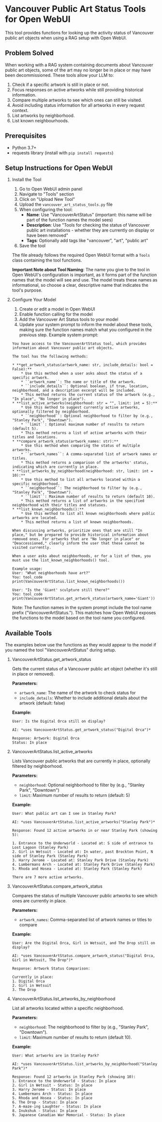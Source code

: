# Vancouver Public Art Status Tools for Open WebUI

This tool provides functions for looking up the activity status of
Vancouver public art objects when using a RAG setup with Open WebUI.

## Problem Solved

When working with a RAG system containing documents about Vancouver
public art objects, some of the art may no longer be in place or may
have been decommissioned. These tools allow your LLM to:

1.  Check if a specific artwork is still in place or not.
2.  Focus responses on active artworks while still providing historical
    information.
3.  Compare multiple artworks to see which ones can still be visited.
4.  Avoid including status information for all artworks in every request
    context.
5.  List artworks by neighborhood.
6.  List known neighbourhoods.

## Prerequisites

-   Python 3.7+
-   requests library (install with `pip install requests`)

## Setup Instructions for Open WebUI

1.  Install the Tool

    1.  Go to Open WebUI admin panel
    2.  Navigate to \"Tools\" section
    3.  Click on \"Upload New Tool\"
    4.  Upload the `vancouver_art_status_tools.py` file
    5.  When configuring the tool:
        -   **Name**: Use \"VancouverArtStatus\" (important: this name
            will be part of the function names the model sees)
        -   **Description**: Use \"Tools for checking the status of
            Vancouver public art installations - whether they are
            currently on display or have been removed\"
        -   **Tags**: Optionally add tags like \"vancouver\", \"art\",
            \"public art\"
    6.  Save the tool

    The file already follows the required Open WebUI format with a
    `Tools` class containing the tool functions.

    **Important Note about Tool Naming**: The name you give to the tool
    in Open WebUI\'s configuration is important, as it forms part of the
    function names that the model will see and use. The model treats
    these names as informational, so choose a clear, descriptive name
    that indicates the tool\'s purpose.

2.  Configure Your Model

    1.  Create or edit a model in Open WebUI
    2.  Enable function calling for the model
    3.  Add the Vancouver Art Status tools to your model
    4.  Update your system prompt to inform the model about these tools,
        making sure the function names match what you configured in the
        previous step. Example system prompt:

    ``` none
    You have access to the VancouverArtStatus tool, which provides information about Vancouver public art objects.

    The tool has the following methods:

    * **get_artwork_status(artwork_name: str, include_details: bool = False):**
        * Use this method when a user asks about the status of a specific artwork.
        * ``artwork_name``: The name or title of the artwork.
        * ``include_details``: Optional boolean, if true, location, neighborhood, and a description excerpt will be included.
        * This method returns the current status of the artwork (e.g., "In place", "No longer in place").
    * **list_active_artworks(neighborhood: str = "", limit: int = 5):**
        * Use this method to suggest currently active artworks, optionally filtered by neighborhood.
        * ``neighborhood``: Optional neighborhood to filter by (e.g., "Stanley Park", "Downtown").
        * ``limit``: Optional maximum number of results to return (default 5).
        * This method returns a list of active artworks with their titles and locations.
    * **compare_artwork_status(artwork_names: str):**
        * Use this method when comparing the status of multiple artworks.
        * ``artwork_names``: A comma-separated list of artwork names or titles.
        * This method returns a comparison of the artworks' status, indicating which are currently in place.
    * **list_artworks_by_neighborhood(neighborhood: str, limit: int = 10):**
        * Use this method to list all artworks located within a specific neighborhood.
        * ``neighborhood``: The neighborhood to filter by (e.g., "Stanley Park", "Downtown").
        * ``limit``: Maximum number of results to return (default 10).
        * This method returns a list of artworks in the specified neighborhood with their titles and statuses.
    * **list_known_neighborhoods():**
        * Use this method to list all known neighborhoods where public artworks are located.
        * This method returns a list of known neighborhoods.

    When discussing artworks, prioritize ones that are still "In place," but be prepared to provide historical information about removed ones. For artworks that are "No longer in place" or "Deaccessioned," clearly inform the user that these cannot be visited currently.

    When a user asks about neighborhoods, or for a list of them, you must use the list_known_neighborhoods() tool.

    Example usage:
    User: "What neighborhoods have art?"
    You: tool_code
    print(VancouverArtStatus.list_known_neighborhoods())

    User: "Is the 'Giant' sculpture still there?"
    You: tool_code
    print(VancouverArtStatus.get_artwork_status(artwork_name='Giant'))
    ```

    Note: The function names in the system prompt include the tool name
    prefix (\"VancouverArtStatus.\"). This matches how Open WebUI
    exposes the functions to the model based on the tool name you
    configured.

## Available Tools

The examples below use the functions as they would appear to the model
if you named the tool \"VancouverArtStatus\" during setup.

1.  VancouverArtStatus.get_artwork_status

    Gets the current status of a Vancouver public art object (whether
    it\'s still in place or removed).

    **Parameters:**

    -   `artwork_name`: The name of the artwork to check status for
    -   `include_details`: Whether to include additional details about
        the artwork (default: false)

    **Example:**

    ``` none
    User: Is the Digital Orca still on display?

    AI: *uses VancouverArtStatus.get_artwork_status("Digital Orca")*

    Response: Artwork: Digital Orca
    Status: In place
    ```

2.  VancouverArtStatus.list_active_artworks

    Lists Vancouver public artworks that are currently in place,
    optionally filtered by neighborhood.

    **Parameters:**

    -   `neighborhood`: Optional neighborhood to filter by (e.g.,
        \"Stanley Park\", \"Downtown\")
    -   `limit`: Maximum number of results to return (default: 5)

    **Example:**

    ``` none
    User: What public art can I see in Stanley Park?

    AI: *uses VancouverArtStatus.list_active_artworks("Stanley Park")*

    Response: Found 12 active artworks in or near Stanley Park (showing 5):

    1. Entrance to the Underworld - Located at: S side of entrance to Lost Lagoon (Stanley Park)
    2. Girl in Wetsuit - Located at: In water, past Brockton Point, N side of Stanley Park (Stanley Park)
    3. Harry Jerome - Located at: Stanley Park Drive (Stanley Park)
    4. Lumbermans Arch - Located at: Stanley Park Drive (Stanley Park)
    5. Rhoda and Hosea - Located at: Stanley Park (Stanley Park)

    There are 7 more active artworks.
    ```

3.  VancouverArtStatus.compare_artwork_status

    Compares the status of multiple Vancouver public artworks to see
    which ones are currently in place.

    **Parameters:**

    -   `artwork_names`: Comma-separated list of artwork names or titles
        to compare

    **Example:**

    ``` none
    User: Are the Digital Orca, Girl in Wetsuit, and The Drop still on display?

    AI: *uses VancouverArtStatus.compare_artwork_status("Digital Orca, Girl in Wetsuit, The Drop")*

    Response: Artwork Status Comparison:

    Currently in place:
    1. Digital Orca
    2. Girl in Wetsuit
    3. The Drop
    ```

4.  VancouverArtStatus.list_artworks_by_neighborhood

    List all artworks located within a specific neighborhood.

    **Parameters:**

    -   `neighborhood`: The neighborhood to filter by (e.g., \"Stanley
        Park\", \"Downtown\").
    -   `limit`: Maximum number of results to return (default 10).

    **Example:**

    ``` none
    User: What artworks are in Stanley Park?

    AI: *uses VancouverArtStatus.list_artworks_by_neighborhood("Stanley Park")*

    Response: Found 12 artworks in Stanley Park (showing 10):
    1. Entrance to the Underworld - Status: In place
    2. Girl in Wetsuit - Status: In place
    3. Harry Jerome - Status: In place
    4. Lumbermans Arch - Status: In place
    5. Rhoda and Hosea - Status: In place
    6. The Drop - Status: In place
    7. A-maze-ing Laughter - Status: In place
    8. Inukshuk - Status: In place
    9. Japanese Canadian War Memorial - Status: In place
    ```
